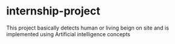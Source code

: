 # internship-project
This project basically detects human or living beign on site and is implemented using Artificial intelligence concepts
